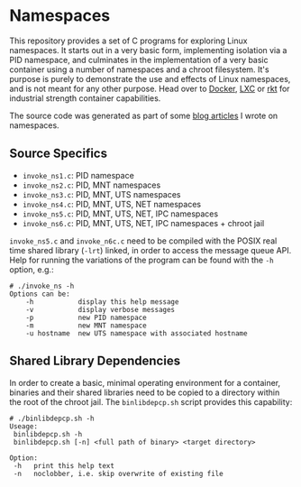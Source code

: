 # Namespaces

This repository provides a set of C programs for exploring Linux namespaces. It starts out in a very basic form, implementing isolation via a PID namespace, and culminates in the implementation of a very basic container using a number of namespaces and a chroot filesystem. It's purpose is purely to demonstrate the use and effects of Linux namespaces, and is not meant for any other purpose. Head over to [Docker](https://github.com/docker/docker), [LXC](https://github.com/lxc/lxc) or [rkt](https://github.com/coreos/rocket) for industrial strength container capabilities.

The source code was generated as part of some [blog articles](http://windsock.io) I wrote on namespaces.

## Source Specifics

- `invoke_ns1.c`: PID namespace
- `invoke_ns2.c`: PID, MNT namespaces
- `invoke_ns3.c`: PID, MNT, UTS namespaces
- `invoke_ns4.c`: PID, MNT, UTS, NET namespaces
- `invoke_ns5.c`: PID, MNT, UTS, NET, IPC namespaces
- `invoke_ns6.c`: PID, MNT, UTS, NET, IPC namespaces + chroot jail

`invoke_ns5.c` and `invoke_n6c.c` need to be compiled with the POSIX real time shared library (`-lrt`) linked, in order to access the message queue API. Help for running the variations of the program can be found with the `-h` option, e.g.:

```
# ./invoke_ns -h
Options can be:
    -h           display this help message
    -v           display verbose messages
    -p           new PID namespace
    -m           new MNT namespace
    -u hostname  new UTS namespace with associated hostname
```

## Shared Library Dependencies

In order to create a basic, minimal operating environment for a container, binaries and their shared libraries need to be copied to a directory within the root of the chroot jail. The `binlibdepcp.sh` script provides this capability:

```
# ./binlibdepcp.sh -h
Useage:
 binlibdepcp.sh -h
 binlibdepcp.sh [-n] <full path of binary> <target directory>

Option:
 -h   print this help text
 -n   noclobber, i.e. skip overwrite of existing file

```
